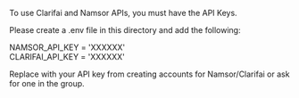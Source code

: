 To use Clarifai and Namsor APIs, you must have the API Keys.

Please create a .env file in this directory and add the following:

NAMSOR_API_KEY = 'XXXXXX'  
CLARIFAI_API_KEY = 'XXXXXX'

Replace with your API key from creating accounts for Namsor/Clarifai or ask for one in the group.
